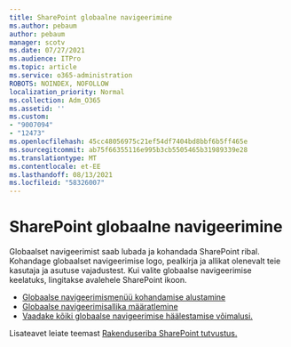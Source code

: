 ```yaml
---
title: SharePoint globaalne navigeerimine
ms.author: pebaum
author: pebaum
manager: scotv
ms.date: 07/27/2021
ms.audience: ITPro
ms.topic: article
ms.service: o365-administration
ROBOTS: NOINDEX, NOFOLLOW
localization_priority: Normal
ms.collection: Adm_O365
ms.assetid: ''
ms.custom:
- "9007094"
- "12473"
ms.openlocfilehash: 45cc48056975c21ef54df7404bd8bbf6b5ff465e
ms.sourcegitcommit: ab75f66355116e995b3cb5505465b31989339e28
ms.translationtype: MT
ms.contentlocale: et-EE
ms.lasthandoff: 08/13/2021
ms.locfileid: "58326007"
---
```

# <a name="sharepoint-global-navigation"></a>SharePoint globaalne navigeerimine

Globaalset navigeerimist saab lubada ja kohandada SharePoint ribal. Kohandage globaalset navigeerimise logo, pealkirja ja allikat olenevalt teie kasutaja ja asutuse vajadustest. Kui valite globaalse navigeerimise keelatuks, lingitakse avalehele SharePoint ikoon.

- [Globaalse navigeerimismenüü kohandamise alustamine](https://docs.microsoft.com/SharePoint/sharepoint-app-bar?WT.mc_id=365AdminCSH_SupportCentral#get-started-customizing-the-global-navigation-tab)
- [Globaalse navigeerimisallika määratlemine](https://docs.microsoft.com/SharePoint/sharepoint-app-bar?WT.mc_id=365AdminCSH_SupportCentral#determine-the-global-navigation-source-depending-on-your-home-sites-configuration)
- [Vaadake kõiki globaalse navigeerimise häälestamise võimalusi.](https://docs.microsoft.com/SharePoint/sharepoint-app-bar?WT.mc_id=365AdminCSH_SupportCentral#see-all-the-different-ways-you-can-set-up-global-navigation)

Lisateavet leiate teemast [Rakenduseriba SharePoint tutvustus.](https://docs.microsoft.com/sharepoint/sharepoint-app-bar) 

